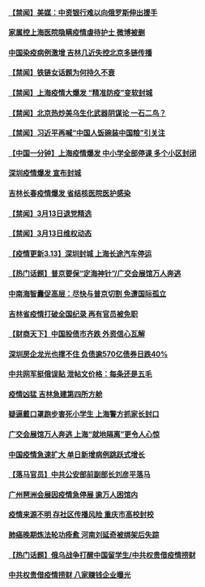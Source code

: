 #### [【禁闻】美媒：中资银行难以向俄罗斯伸出援手](../pages/prog204/a103372674.md?t=03140507) 
#### [家属控上海医院隐瞒疫情虐待护士 微博被删](../pages/prog204/a103372837.md?t=03140507) 
#### [中国染疫病例激增 吉林几近失控北京多链传播](../pages/prog204/a103372812.md?t=03140507) 
#### [【禁闻】铁链女话题为何持久不衰](../pages/prog204/a103372699.md?t=03140507) 
#### [【禁闻】上海疫情大爆发 “精准防疫”变软封城](../pages/prog204/a103372775.md?t=03140507) 
#### [【禁闻】北京热炒美乌生化武器阴谋论 一石二鸟？](../pages/prog204/a103372746.md?t=03140507) 
#### [【禁闻】习近平再喊“中国人饭碗装中国粮”引关注](../pages/prog204/a103372726.md?t=03140507) 
#### [【中国一分钟】上海疫情爆发 中小学全部停课 多个小区封闭](../pages/prog204/a103372697.md?t=03140507) 
#### [深圳疫情爆发 宣布封城](../pages/prog204/a103372729.md?t=03140507) 
#### [吉林长春疫情爆发 省结核医院医护感染](../pages/prog204/a103372712.md?t=03140507) 
#### [【禁闻】3月13日退党精选](../pages/prog204/a103372687.md?t=03140507) 
#### [【禁闻】3月13日维权动态](../pages/prog204/a103372685.md?t=03140507) 
#### [【疫情更新3.13】深圳封城 上海长途汽车停运](../pages/prog204/a103360523.md?t=03140507) 
#### [【热门话题】普京要保“定海神针”/广交会展馆万人奔逃](../pages/prog204/a103372627.md?t=03140507) 
#### [中南海智囊促高层：尽快与普京切割 免遭国际孤立](../pages/prog204/a103372561.md?t=03140507) 
#### [吉林省疫情打破全国纪录 再有官员被免职](../pages/prog204/a103372435.md?t=03140507) 
#### [【财商天下】中国股债市齐跌 外资信心瓦解](../pages/prog204/a103372382.md?t=03140507) 
#### [深圳房企龙光也撑不住 负债逾570亿债券日跌40%](../pages/prog204/a103372322.md?t=03140507) 
#### [中共网军挺俄误贴 泄帖文价格：每条还是五毛](../pages/prog204/a103372267.md?t=03140507) 
#### [疫情凶猛 吉林急建第四所方舱](../pages/prog204/a103372251.md?t=03140507) 
#### [疑逼戴口罩跑步害死小学生 上海警方抓家长封口](../pages/prog204/a103372241.md?t=03140507) 
#### [广交会展馆万人奔逃 上海“就地隔离”更令人心惊](../pages/prog204/a103372164.md?t=03140507) 
#### [中国疫情急速扩大 单日新增病例跳跃式增长](../pages/prog204/a103372067.md?t=03140507) 
#### [【落马官员】中共公安部前副部长刘彦平落马](../pages/prog204/a103372030.md?t=03140507) 
#### [广州琶洲会展因疫情急停展 逾万人困馆内](../pages/prog204/a103371960.md?t=03140507) 
#### [疫情来源不明 存社区传播风险 重庆市高校封校](../pages/prog204/a103371741.md?t=03140507) 
#### [肺癌晚期炼法轮功痊愈 河南刘延奇被绑架后失踪](../pages/prog204/a103370850.md?t=03140507) 
#### [【热门话题】俄乌战争打醒中国留学生/中共权贵借疫情捞财](../pages/prog204/a103371774.md?t=03140507) 
#### [中共权贵借疫情捞财 八家赚钱企业曝光](../pages/prog204/a103371799.md?t=03140507) 
